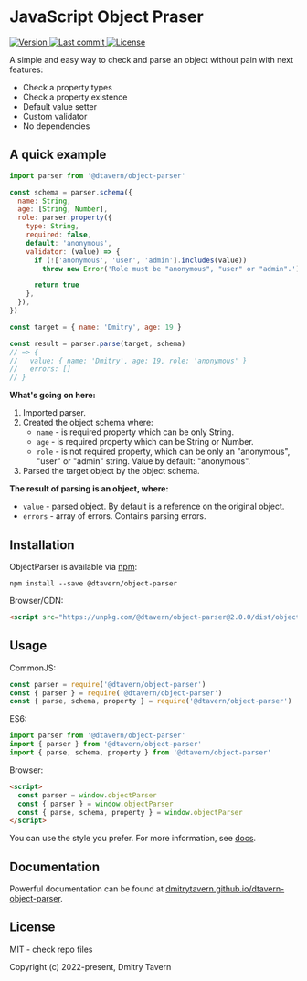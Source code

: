 # **JavaScript Object Praser**

<a href="https://www.npmjs.com/package/@dtavern/object-parser">
  <img loading="lazy" src="https://badgen.net/npm/v/@dtavern/object-parser" alt="Version" />
</a>
<a href="https://github.com/dmitrytavern/dtavern-object-parser">
  <img loading="lazy" src="https://badgen.net/github/last-commit/dmitrytavern/dtavern-object-parser" alt="Last commit">
</a>
<a href="https://github.com/dmitrytavern/dtavern-object-parser">
  <img loading="lazy" src="https://badgen.net/github/license/dmitrytavern/dtavern-object-parser" alt="License">
</a>

A simple and easy way to check and parse an object without pain with next features:

- Check a property types
- Check a property existence
- Default value setter
- Custom validator
- No dependencies

## A quick example

```javascript
import parser from '@dtavern/object-parser'

const schema = parser.schema({
  name: String,
  age: [String, Number],
  role: parser.property({
    type: String,
    required: false,
    default: 'anonymous',
    validator: (value) => {
      if (!['anonymous', 'user', 'admin'].includes(value))
        throw new Error('Role must be "anonymous", "user" or "admin".')

      return true
    },
  }),
})

const target = { name: 'Dmitry', age: 19 }

const result = parser.parse(target, schema)
// => {
//   value: { name: 'Dmitry', age: 19, role: 'anonymous' }
//   errors: []
// }
```

**What's going on here:**

1. Imported parser.
2. Created the object schema where:
   - `name` - is required property which can be only String.
   - `age` - is required property which can be String or Number.
   - `role` - is not required property, which can be only an "anonymous", "user" or "admin" string. Value by default: "anonymous".
3. Parsed the target object by the object schema.

**The result of parsing is an object, where:**

- `value` - parsed object. By default is a reference on the original object.
- `errors` - array of errors. Сontains parsing errors.

## Installation

ObjectParser is available via [npm](https://www.npmjs.com/package/@dtavern/object-parser):

```
npm install --save @dtavern/object-parser
```

Browser/CDN:

```html
<script src="https://unpkg.com/@dtavern/object-parser@2.0.0/dist/object-parser.min.js"></script>
```

## Usage

CommonJS:

```javascript
const parser = require('@dtavern/object-parser')
const { parser } = require('@dtavern/object-parser')
const { parse, schema, property } = require('@dtavern/object-parser')
```

ES6:

```javascript
import parser from '@dtavern/object-parser'
import { parser } from '@dtavern/object-parser'
import { parse, schema, property } from '@dtavern/object-parser'
```

Browser:

```html
<script>
  const parser = window.objectParser
  const { parser } = window.objectParser
  const { parse, schema, property } = window.objectParser
</script>
```

You can use the style you prefer. For more information, see [docs](https://dmitrytavern.github.io/dtavern-object-parser/guide/installation).

## Documentation

Powerful documentation can be found at [dmitrytavern.github.io/dtavern-object-parser](https://dmitrytavern.github.io/dtavern-object-parser/).

## License

MIT - check repo files

Copyright (c) 2022-present, Dmitry Tavern

